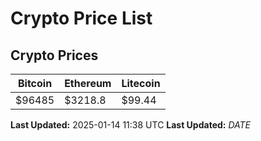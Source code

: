 # Crypto Price List

## Crypto Prices
| Bitcoin | Ethereum | Litecoin |
| ------- | -------- | -------- |
| $96485 | $3218.8 | $99.44 |
**Last Updated:** 2025-01-14 11:38 UTC
**Last Updated:** $DATE$
